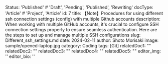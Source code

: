Status: 'Published' # 'Draft', 'Pending', 'Published', 'Rewriting'
docType: 'Article' # 'Project', 'Article'
id: 7
title: 【Note】Procedures for using different ssh connection settings (config) with multiple Github accounts
description: When working with multiple GitHub accounts, it's crucial to configure SSH connection settings properly to ensure seamless authentication. Here are the steps to set up and manage multiple SSH configurations
slug: Different_ssh_settings.md
date: 2024-02-11
author: Shoto Morisaki
image: sample/opened-laptop.jpg
category: Coding
tags: [Git]
relatedDoc1: ""
relatedDoc2: ""
relatedDoc3: ""
relatedDoc4: ""
relatedDoc5: ""
editor_img: ''
editor_bio: ''